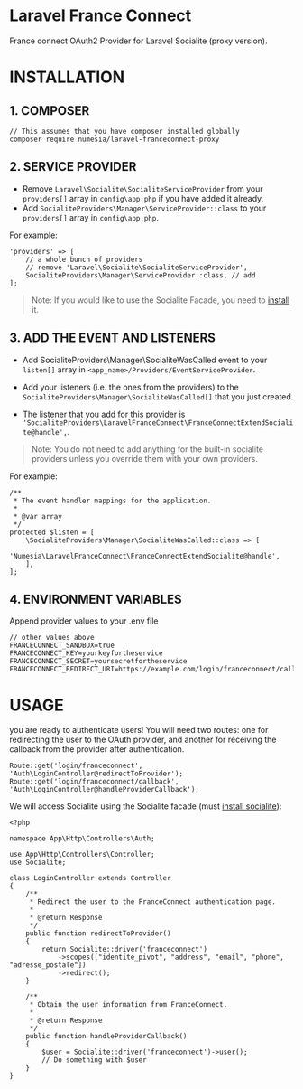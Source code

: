 # Laravel France Connect

France connect OAuth2 Provider for Laravel Socialite (proxy version).

# INSTALLATION

## 1. COMPOSER

```
// This assumes that you have composer installed globally
composer require numesia/laravel-franceconnect-proxy
```

## 2. SERVICE PROVIDER

* Remove `Laravel\Socialite\SocialiteServiceProvider` from your `providers[]` array in `config\app.php` if you have added it already.
* Add `SocialiteProviders\Manager\ServiceProvider::class` to your `providers[]` array in `config\app.php`.

For example:
```
'providers' => [
    // a whole bunch of providers
    // remove 'Laravel\Socialite\SocialiteServiceProvider',
    SocialiteProviders\Manager\ServiceProvider::class, // add
];
```

> Note: If you would like to use the Socialite Facade, you need to [install](https://github.com/laravel/socialite) it.

## 3. ADD THE EVENT AND LISTENERS

* Add SocialiteProviders\Manager\SocialiteWasCalled event to your `listen[]` array in  `<app_name>/Providers/EventServiceProvider`.

* Add your listeners (i.e. the ones from the providers) to the `SocialiteProviders\Manager\SocialiteWasCalled[]` that you just created.

* The listener that you add for this provider is  `'SocialiteProviders\LaravelFranceConnect\FranceConnectExtendSocialite@handle',`.

> Note: You do not need to add anything for the built-in socialite providers unless you override them with your own providers.

For example:

```
/**
 * The event handler mappings for the application.
 *
 * @var array
 */
protected $listen = [
    \SocialiteProviders\Manager\SocialiteWasCalled::class => [
        'Numesia\LaravelFranceConnect\FranceConnectExtendSocialite@handle',
    ],
];
```
## 4. ENVIRONMENT VARIABLES

Append provider values to your .env file

```
// other values above
FRANCECONNECT_SANDBOX=true
FRANCECONNECT_KEY=yourkeyfortheservice
FRANCECONNECT_SECRET=yoursecretfortheservice
FRANCECONNECT_REDIRECT_URI=https://example.com/login/franceconnect/callback
```

# USAGE

you are ready to authenticate users! You will need two routes: one for redirecting the user to the OAuth provider, and another for receiving the callback from the provider after authentication.

```
Route::get('login/franceconnect', 'Auth\LoginController@redirectToProvider');
Route::get('login/franceconnect/callback', 'Auth\LoginController@handleProviderCallback');
```

We will access Socialite using the Socialite facade (must [install socialite](https://github.com/laravel/socialite)):

```
<?php

namespace App\Http\Controllers\Auth;

use App\Http\Controllers\Controller;
use Socialite;

class LoginController extends Controller
{
    /**
     * Redirect the user to the FranceConnect authentication page.
     *
     * @return Response
     */
    public function redirectToProvider()
    {
        return Socialite::driver('franceconnect')
            ->scopes(["identite_pivot", "address", "email", "phone", "adresse_postale"])
            ->redirect();
    }

    /**
     * Obtain the user information from FranceConnect.
     *
     * @return Response
     */
    public function handleProviderCallback()
    {
        $user = Socialite::driver('franceconnect')->user();
        // Do something with $user
    }
}
```
